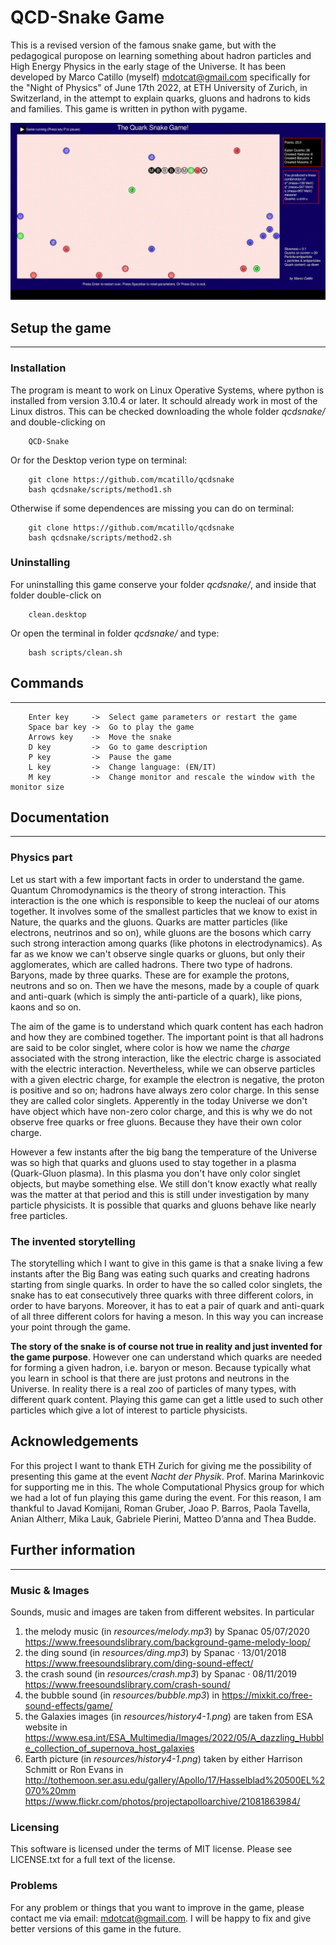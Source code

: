 
QCD-Snake Game
==============

This is a revised version of the famous snake game, but with the pedagogical puropose on learning something about hadron particles and High Energy Physics in the early stage of the Universe. It has been developed by Marco Catillo (myself) <mdotcat@gmail.com> specifically for the "Night of Physics" of June 17th 2022, at ETH University of Zurich, in Switzerland, in the attempt to explain quarks, gluons and hadrons to kids and families. This game is written in python with pygame.


![Game Example](resources/game.gif)


## Setup the game
------------

### Installation

The program is meant to work on Linux Operative Systems, where python is installed from version 3.10.4 or later.
It schould already work in most of the Linux distros. This can be checked downloading the whole folder *qcdsnake/* and double-clicking on

        QCD-Snake

Or for the Desktop verion type on terminal:

        git clone https://github.com/mcatillo/qcdsnake
        bash qcdsnake/scripts/method1.sh

Otherwise if some dependences are missing you can do on terminal:

        git clone https://github.com/mcatillo/qcdsnake
        bash qcdsnake/scripts/method2.sh


### Uninstalling

For uninstalling this game conserve your folder *qcdsnake/*, and inside that folder double-click on

        clean.desktop

Or open the terminal in folder *qcdsnake/* and type:

        bash scripts/clean.sh


## Commands
---------

        Enter key     ->  Select game parameters or restart the game
        Space bar key ->  Go to play the game
        Arrows key    ->  Move the snake
        D key         ->  Go to game description
        P key         ->  Pause the game
        L key         ->  Change language: (EN/IT)
        M key         ->  Change monitor and rescale the window with the monitor size

## Documentation
-------------

### Physics part

Let us start with a few important facts in order to understand the game.
Quantum Chromodynamics is the theory of strong interaction. This interaction is the one which is responsible to keep the nucleai of our atoms together. It involves some of the smallest particles that we know to exist in Nature, the quarks and the gluons. Quarks are matter particles (like electrons, neutrinos  and so on), while gluons are the bosons which carry such strong interaction among quarks (like photons in electrodynamics). As far as we know we can't observe single quarks or gluons, but only their agglomerates, which are called hadrons. There two type of hadrons. Baryons, made by three quarks. These are for example the protons, neutrons and so on. Then we have the mesons, made by a couple of quark and anti-quark (which is simply the anti-particle of a quark), like pions, kaons and so on.

The aim of the game is to understand which quark content has each hadron and how they are combined together.
The important point is that all hadrons are said to be color singlet, where color is how we name the *charge* associated with the strong interaction, like the electric charge is associated with the electric interaction.
Nevertheless, while we can observe particles with a given electric charge, for example the electron is negative, the proton is positive and so on; hadrons have always zero color charge. In this sense they are called color singlets.
Apperently in the today Universe we don't have object which have non-zero color charge, and this is why we do not observe free quarks or free gluons. Because they have their own color charge.

However a few instants after the big bang the temperature of the Universe was so high that quarks and gluons used to stay together in a plasma (Quark-Gluon plasma). In this plasma you don't have only color singlet objects, but maybe something else. We still don't know exactly what really was the matter at that period and this is still under investigation by many particle physicists. It is possible that quarks and gluons behave like nearly free particles.

### The invented storytelling

The storytelling which I want to give in this game is that a snake living a few instants after the Big Bang was eating such quarks and creating hadrons starting from single quarks.
In order to have the so called color singlets, the snake has to eat consecutively three quarks with three different colors, in order to have baryons. Moreover, it has to eat a pair of quark and anti-quark of all three different colors for having a meson.
In this way you can increase your point through the game.

**The story of the snake is of course not true in reality and just invented for the game purpose**. However one can understand which quarks are needed for forming a given hadron, i.e. baryon or meson.
Because typically what you learn in school is that there are just protons and neutrons in the Universe. In reality there is a real zoo of particles of many types, with different quark content.
Playing this game can get a little used to such other particles which give a lot of interest to particle physicists.


## Acknowledgements

For this project I want to thank ETH Zurich for giving me the possibility of presenting this game at the event *Nacht der Physik*. Prof. Marina Marinkovic for supporting me in this. The whole Computational Physics group for which we had a lot of fun playing this game during the event. For this reason, I am  thankful to Javad Komijani, Roman Gruber, Joao P. Barros, Paola Tavella, Anian Altherr, Mika Lauk, Gabriele Pierini, Matteo D’anna and Thea Budde.

## Further information
---------------------

### Music & Images

Sounds, music and images are taken from different websites. In particular

1. the melody music (in *resources/melody.mp3*) by Spanac 05/07/2020 <https://www.freesoundslibrary.com/background-game-melody-loop/>
2. the ding sound (in *resources/ding.mp3*) by Spanac · 13/01/2018 <https://www.freesoundslibrary.com/ding-sound-effect/>
3. the crash sound (in *resources/crash.mp3*) by Spanac · 08/11/2019 <https://www.freesoundslibrary.com/crash-sound/>
4. the bubble sound (in *resources/bubble.mp3*) in <https://mixkit.co/free-sound-effects/game/>
5. the Galaxies images (in *resources/history4-1.png*) are taken from ESA website in <https://www.esa.int/ESA_Multimedia/Images/2022/05/A_dazzling_Hubble_collection_of_supernova_host_galaxies>
6. Earth picture (in *resources/history4-1.png*) taken by either Harrison Schmitt or Ron Evans in <http://tothemoon.ser.asu.edu/gallery/Apollo/17/Hasselblad%20500EL%2070%20mm> <https://www.flickr.com/photos/projectapolloarchive/21081863984/>


### Licensing

This software is licensed under the terms of MIT license. Please see LICENSE.txt for a full text of the license.

### Problems

For any problem or things that you want to improve in the game, please contact me via email: <mdotcat@gmail.com>. I will be happy to fix and give better versions of this game in the future.





